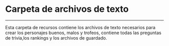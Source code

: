# Carpeta de archivos de texto

___

Esta carpeta de recursos contiene los archivos de texto necesarios para crear los personajes buenos, malos y trofeos, contiene todas las preguntas de trivia,los rankings y los archivos de guardado.  

